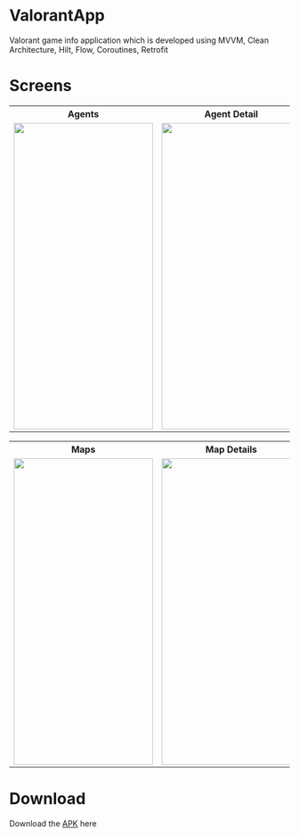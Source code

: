 # ValorantApp

Valorant game info application which is developed using MVVM, Clean Architecture, Hilt, Flow, Coroutines, Retrofit

# Screens

<table>
  <tr>
    <th>Agents</th>
    <th>Agent Detail</th>
    <th>Agent Abilities</th>
  </tr>
  <tr>
    <td><img src="https://user-images.githubusercontent.com/36087806/192431165-2a09e43e-6216-4f9c-b64b-76047bd706e8.png"   height="550"  width="250"/></td>
    <td><img src="https://user-images.githubusercontent.com/36087806/192433640-169b19d1-c8ea-4744-a396-f419e8661085.png"   height="550"  width="250"/></td>
    <td><img src="https://user-images.githubusercontent.com/36087806/192434093-6a88c334-30c3-492d-a3b9-09d88959e3bd.png"   height="550"  width="250"/></td>
  </tr>
</table>

<table>
  <tr>
    <th>Maps</th>
    <th>Map Details</th>
  </tr>
  <tr>
    <td><img src="https://user-images.githubusercontent.com/36087806/192433384-2fb32a79-6195-4fd3-81ff-e933a28844ed.png"   height="550"  width="250"/></td>
    <td><img src="https://user-images.githubusercontent.com/36087806/192433376-db49e50b-1ce7-4deb-bf46-e50bce98e598.png"   height="550"  width="250"/></td>  
  </tr>
</table>

# Download
Download the [APK](https://github.com/MohitMandalia/ValorantApp/releases/tag/v1.0-alpha) here

